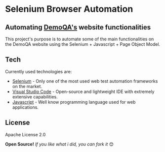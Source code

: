 # Selenium Browser Automation
## Automating [DemoQA's](https://demoqa.com) website functionalities

This project's purpose is to automate some of the main functionalities on the DemoQA website using the Selenium + Javascript + Page Object Model.

## Tech
Currently used technologies are:

- [Selenium] - Only one of the most used web test automation frameworks on the market. 
- [Visual Studio Code] - Open-source and lightweight IDE with extremely extensive capabilities.
- [Javascript] - Well know programming language used for web applications.

## License

Apache License 2.0

**Open Source!**
*If you like what i did, you can fork it* 😊

[//]: # (No peeking <.<)
   [Selenium]: <https://www.selenium.dev>
   [Visual Studio Code]: <https://code.visualstudio.com>
   [Javascript]: <https://developer.mozilla.org/en-US/docs/Learn/JavaScript>